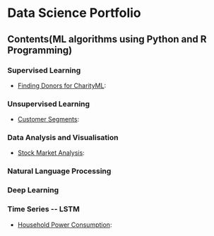 # Data Science Portfolio
## Contents(ML algorithms using Python and R Programming)
### Supervised Learning
* [Finding Donors for CharityML](https://github.com/bsk1504/ds_portfolio/blob/master/finding_donors_for_charity/finding_donors_for_charity.ipynb):

### Unsupervised Learning
* [Customer Segments](https://github.com/bsk1504/ds_portfolio/blob/master/segments_of_customer/customer_segment.ipynb):

### Data Analysis and Visualisation
* [Stock Market Analysis](https://github.com/bsk1504/ds_portfolio/blob/master/stock_market_analysis/Analysis_StockMarket.ipynb):

### Natural Language Processing

### Deep Learning

### Time Series -- LSTM
* [Household Power Consumption]():
